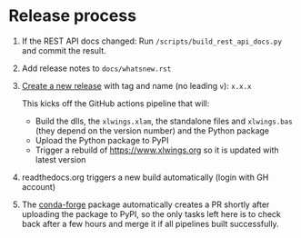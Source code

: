# Release process

1. If the REST API docs changed: Run `/scripts/build_rest_api_docs.py` and commit the result.
1. Add release notes to `docs/whatsnew.rst`
2. [Create a new release](https://github.com/ZoomerAnalytics/xlwings/releases/new) with tag and name (no leading `v`): `x.x.x`

   This kicks off the GitHub actions pipeline that will:
   
   * Build the dlls, the `xlwings.xlam`, the standalone files and `xlwings.bas` (they depend on the version number) and the Python package
   * Upload the Python package to PyPI
   * Trigger a rebuild of https://www.xlwings.org so it is updated with latest version

3. readthedocs.org triggers a new build automatically (login with GH account)
4. The [conda-forge](https://github.com/conda-forge/xlwings-feedstock) package automatically
   creates a PR shortly after uploading the package to PyPI, so the only tasks left here is to check back after
   a few hours and merge it if all pipelines built successfully.
